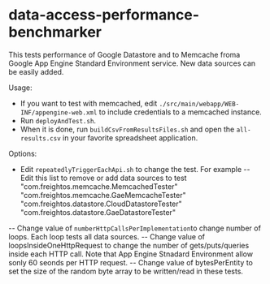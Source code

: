 # data-access-performance-benchmarker

This tests performance of Google Datastore and to Memcache froma  Google App Engine Standard Environment service. New data sources can be easily added.

Usage: 
- If you want to test with memcached, edit `./src/main/webapp/WEB-INF/appengine-web.xml` to include credentials to a memcached instance.
- Run `deployAndTest.sh`.
- When it is done, run `buildCsvFromResultsFiles.sh` and open the `all-results.csv` in your favorite spreadsheet application.

Options:
- Edit `repeatedlyTriggerEachApi.sh` to change the test. For example
-- Edit this list to remove or add data sources to test
  "com.freightos.memcache.MemcachedTester"
  "com.freightos.memcache.GaeMemcacheTester"
  "com.freightos.datastore.CloudDatastoreTester"
  "com.freightos.datastore.GaeDatastoreTester"
  
-- Change value of  `numberHttpCallsPerImplementation`to change number of loops. Each loop tests all data sources.
-- Change value of loopsInsideOneHttpRequest to change the number of gets/puts/queries inside each HTTP call. Note that App Engine Stnadard Environment allow sonly 60 seonds per HTTP request.
-- Change value of bytesPerEntity to set the size of the random byte array to be written/read in these tests.


